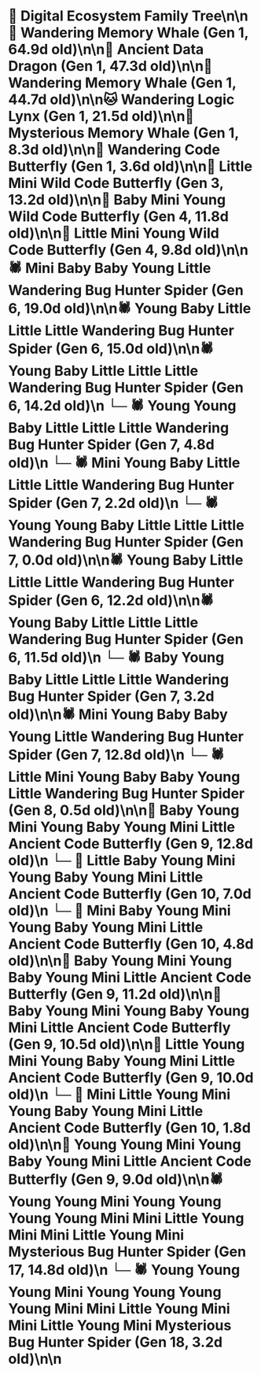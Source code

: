 # 🌳 Digital Ecosystem Family Tree\n\n🐋 Wandering Memory Whale (Gen 1, 64.9d old)\n\n🐉 Ancient Data Dragon (Gen 1, 47.3d old)\n\n🐋 Wandering Memory Whale (Gen 1, 44.7d old)\n\n🐱 Wandering Logic Lynx (Gen 1, 21.5d old)\n\n🐋 Mysterious Memory Whale (Gen 1, 8.3d old)\n\n🦋 Wandering Code Butterfly (Gen 1, 3.6d old)\n\n🦋 Little Mini Wild Code Butterfly (Gen 3, 13.2d old)\n\n🦋 Baby Mini Young Wild Code Butterfly (Gen 4, 11.8d old)\n\n🦋 Little Mini Young Wild Code Butterfly (Gen 4, 9.8d old)\n\n🕷️ Mini Baby Baby Young Little Wandering Bug Hunter Spider (Gen 6, 19.0d old)\n\n🕷️ Young Baby Little Little Little Wandering Bug Hunter Spider (Gen 6, 15.0d old)\n\n🕷️ Young Baby Little Little Little Wandering Bug Hunter Spider (Gen 6, 14.2d old)\n  └─ 🕷️ Young Young Baby Little Little Little Wandering Bug Hunter Spider (Gen 7, 4.8d old)\n  └─ 🕷️ Mini Young Baby Little Little Little Wandering Bug Hunter Spider (Gen 7, 2.2d old)\n  └─ 🕷️ Young Young Baby Little Little Little Wandering Bug Hunter Spider (Gen 7, 0.0d old)\n\n🕷️ Young Baby Little Little Little Wandering Bug Hunter Spider (Gen 6, 12.2d old)\n\n🕷️ Young Baby Little Little Little Wandering Bug Hunter Spider (Gen 6, 11.5d old)\n  └─ 🕷️ Baby Young Baby Little Little Little Wandering Bug Hunter Spider (Gen 7, 3.2d old)\n\n🕷️ Mini Young Baby Baby Young Little Wandering Bug Hunter Spider (Gen 7, 12.8d old)\n  └─ 🕷️ Little Mini Young Baby Baby Young Little Wandering Bug Hunter Spider (Gen 8, 0.5d old)\n\n🦋 Baby Young Mini Young Baby Young Mini Little Ancient Code Butterfly (Gen 9, 12.8d old)\n  └─ 🦋 Little Baby Young Mini Young Baby Young Mini Little Ancient Code Butterfly (Gen 10, 7.0d old)\n  └─ 🦋 Mini Baby Young Mini Young Baby Young Mini Little Ancient Code Butterfly (Gen 10, 4.8d old)\n\n🦋 Baby Young Mini Young Baby Young Mini Little Ancient Code Butterfly (Gen 9, 11.2d old)\n\n🦋 Baby Young Mini Young Baby Young Mini Little Ancient Code Butterfly (Gen 9, 10.5d old)\n\n🦋 Little Young Mini Young Baby Young Mini Little Ancient Code Butterfly (Gen 9, 10.0d old)\n  └─ 🦋 Mini Little Young Mini Young Baby Young Mini Little Ancient Code Butterfly (Gen 10, 1.8d old)\n\n🦋 Young Young Mini Young Baby Young Mini Little Ancient Code Butterfly (Gen 9, 9.0d old)\n\n🕷️ Young Young Mini Young Young Young Young Mini Mini Little Young Mini Mini Little Young Mini Mysterious Bug Hunter Spider (Gen 17, 14.8d old)\n  └─ 🕷️ Young Young Young Mini Young Young Young Young Mini Mini Little Young Mini Mini Little Young Mini Mysterious Bug Hunter Spider (Gen 18, 3.2d old)\n\n